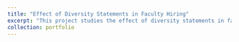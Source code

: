 ```yaml
---
title: "Effect of Diversity Statements in Faculty Hiring"
excerpt: "This project studies the effect of diversity statements in faculty hiring on demographics of the hired faculty and educational outcomes of students."
collection: portfolio
---
```



